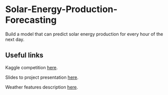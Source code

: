 # Solar-Energy-Production-Forecasting
Build a model that can predict solar energy production for every hour of the next day.


## Useful links

Kaggle competition [here](https://www.kaggle.com/competitions/solar-energy-production-forecasting/overview).

Slides to project presentation [here](https://ntnu.blackboard.com/ultra/courses/_44143_1/cl/outline).

Weather features description [here](https://www.meteomatics.com/en/api/available-parameters/alphabetic-list/).
